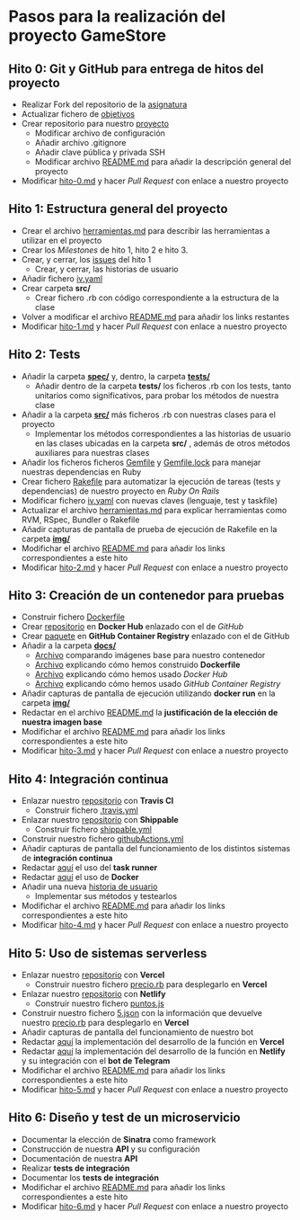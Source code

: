 # Pasos para la realización del proyecto GameStore

## Hito 0: Git y GitHub para entrega de hitos del proyecto

- Realizar Fork del repositorio de la [asignatura](https://github.com/JJ/IV-20-21)
- Actualizar fichero de [objetivos](https://github.com/BilalKxK99/IV-20-21/blob/master/objetivos/BilalKxK99.md)
- Crear repositorio para nuestro [proyecto](https://github.com/BilalKxK99/GameStore)
    - Modificar archivo de configuración
    - Añadir archivo .gitignore
    - Añadir clave pública y privada SSH
    - Modificar archivo [README.md](https://github.com/BilalKxK99/GameStore/blob/master/README.md) para añadir la descripción general del proyecto 
- Modificar [hito-0.md](https://github.com/JJ/IV-20-21/blob/master/proyectos/hito-0.md) y hacer *Pull Request* con enlace a nuestro proyecto


## Hito 1: Estructura general del proyecto

- Crear el archivo [herramientas.md](https://github.com/BilalKxK99/GameStore/blob/master/docs/herramientas.md) para describir las herramientas a utilizar en el proyecto
- Crear los *Milestones* de hito 1, hito 2 e hito 3.
- Crear, y cerrar, los [issues](https://github.com/BilalKxK99/GameStore/issues) del hito 1
    - Crear, y cerrar, las historias de usuario 
- Añadir fichero [iv.yaml](https://github.com/BilalKxK99/GameStore/blob/master/iv.yaml)
- Crear carpeta **src/**
    - Crear fichero .rb con código correspondiente a la estructura de la clase
- Volver a modificar el archivo [README.md](https://github.com/BilalKxK99/GameStore/blob/master/README.md) para añadir los links restantes
- Modificar [hito-1.md](https://github.com/JJ/IV-20-21/blob/master/proyectos/hito-1.md) y hacer *Pull Request* con enlace a nuestro proyecto


## Hito 2: Tests

- Añadir la carpeta [**spec/**](https://github.com/BilalKxK99/GameStore/tree/master/spec) y, dentro, la carpeta [**tests/**](https://github.com/BilalKxK99/GameStore/tree/master/spec/tests)
    - Añadir dentro de la carpeta **tests/** los ficheros .rb con los tests, tanto unitarios como significativos, para probar los métodos de nuestra clase
- Añadir a la carpeta [**src/**](https://github.com/BilalKxK99/GameStore/tree/master/src) más ficheros .rb con nuestras clases para el proyecto
    - Implementar los métodos correspondientes a las historias de usuario en las clases ubicadas en la carpeta **src/** , además de otros métodos auxiliares para nuestras clases
- Añadir los ficheros ficheros [Gemfile](https://github.com/BilalKxK99/GameStore/blob/master/Gemfile) y [Gemfile.lock](https://github.com/BilalKxK99/GameStore/blob/master/Gemfile.lock) para manejar nuestras dependencias en Ruby
- Crear fichero [Rakefile](https://github.com/BilalKxK99/GameStore/blob/master/Rakefile) para automatizar la ejecución de tareas (tests y dependencias) de nuestro proyecto en *Ruby On Rails*
- Modificar fichero [iv.yaml](https://github.com/BilalKxK99/GameStore/blob/master/iv.yaml) con nuevas claves (lenguaje, test y taskfile)
- Actualizar el archivo [herramientas.md](https://github.com/BilalKxK99/GameStore/blob/master/docs/herramientas.md) para explicar herramientas como RVM, RSpec, Bundler o Rakefile
- Añadir capturas de pantalla de prueba de ejecución de Rakefile en la carpeta [**img/**](https://github.com/BilalKxK99/GameStore/tree/master/docs/img)
- Modifichar el archivo [README.md](https://github.com/BilalKxK99/GameStore/blob/master/README.md) para añadir los links correspondientes a este hito
- Modificar [hito-2.md](https://github.com/JJ/IV-20-21/blob/master/proyectos/hito-2.md) y hacer *Pull Request* con enlace a nuestro proyecto


## Hito 3: Creación de un contenedor para pruebas

- Construir fichero [Dockerfile](https://github.com/biilal1999/GameStore/blob/master/Dockerfile)
- Crear [repositorio](https://hub.docker.com/r/biilal1999/gamestore) en **Docker Hub** enlazado con el de *GitHub*
- Crear [paquete](https://github.com/users/biilal1999/packages/container/package/gamestore) en **GitHub Container Registry** enlazado con el de GitHub
- Añadir a la carpeta [**docs/**](https://github.com/biilal1999/GameStore/blob/master/docs)
    - [Archivo](https://github.com/biilal1999/GameStore/blob/master/docs/ComparativaImagenes.md) comparando imágenes base para nuestro contenedor
    - [Archivo](https://github.com/biilal1999/GameStore/blob/master/docs/ExplicacionDockerfile.md) explicando cómo hemos construido **Dockerfile**
    - [Archivo](https://github.com/biilal1999/GameStore/blob/master/docs/DockerHub.md) explicando cómo hemos usado *Docker Hub*
    - [Archivo](https://github.com/biilal1999/GameStore/blob/master/docs/GitHubCR.md) explicando cómo hemos usado *GitHub Container Registry*
- Añadir capturas de pantalla de ejecución utilizando **docker run** en la carpeta [**img/**](https://github.com/biilal1999/GameStore/tree/master/docs/img)
- Redactar en el archivo [README.md](https://github.com/biilal1999/GameStore/blob/master/README.md) la **justificación de la elección de nuestra imagen base**
- Modifichar el archivo [README.md](https://github.com/biilal1999/GameStore/blob/master/README.md) para añadir los links correspondientes a este hito
- Modificar [hito-3.md](https://github.com/JJ/IV-20-21/blob/master/proyectos/hito-3.md) y hacer *Pull Request* con enlace a nuestro proyecto


## Hito 4: Integración continua

- Enlazar nuestro [repositorio](https://github.com/biilal1999/GameStore) con **Travis CI**
    - Construir fichero [.travis.yml](https://github.com/biilal1999/GameStore/blob/master/.travis.yml)
- Enlazar nuestro [repositorio](https://github.com/biilal1999/GameStore) con **Shippable**
    - Construir fichero [shippable.yml](https://github.com/biilal1999/GameStore/blob/master/shippable.yml)
- Construir nuestro fichero [githubActions.yml](https://github.com/biilal1999/GameStore/blob/master/.github/workflows/githubActions.yml)
- Añadir capturas de pantalla del funcionamiento de los distintos sistemas de **integración continua**
- Redactar [aquí](https://github.com/biilal1999/GameStore/blob/master/docs/UsoTaskRunner.md) el uso del **task runner**
- Redactar [aquí](https://github.com/biilal1999/GameStore/blob/master/docs/UsoDocker.md) el uso de **Docker**
- Añadir una nueva [historia de usuario](https://github.com/biilal1999/GameStore/issues/64)
    - Implementar sus métodos y testearlos
- Modifichar el archivo [README.md](https://github.com/biilal1999/GameStore/blob/master/README.md) para añadir los links correspondientes a este hito
- Modificar [hito-4.md](https://github.com/JJ/IV-20-21/blob/master/proyectos/hito-4.md) y hacer *Pull Request* con enlace a nuestro proyecto


## Hito 5: Uso de sistemas serverless

- Enlazar nuestro [repositorio](https://github.com/biilal1999/GameStore) con **Vercel**
    - Construir nuestro fichero [precio.rb](https://github.com/biilal1999/GameStore/blob/master/api/precio.rb) para desplegarlo en **Vercel**
- Enlazar nuestro [repositorio](https://github.com/biilal1999/GameStore) con **Netlify**
    - Construir nuestro fichero [puntos.js](https://github.com/biilal1999/GameStore/blob/master/functions/puntos.js)
- Construir nuestro fichero [5.json](https://github.com/biilal1999/GameStore/blob/master/5.json) con la información que devuelve nuestro [precio.rb](https://github.com/biilal1999/GameStore/blob/master/api/precio.rb) para desplegarlo en **Vercel**
- Añadir capturas de pantalla del funcionamiento de nuestro bot
- Redactar [aquí](https://github.com/biilal1999/GameStore/blob/master/docs/FuncionVercel.md) la implementación del desarrollo de la función en **Vercel**
- Redactar [aquí](https://github.com/biilal1999/GameStore/blob/master/docs/FuncionNetlify.md) la implementación del desarrollo de la función en **Netlify** y su integración con el **bot de Telegram**
- Modifichar el archivo [README.md](https://github.com/biilal1999/GameStore/blob/master/README.md) para añadir los links correspondientes a este hito
- Modificar [hito-5.md](https://github.com/JJ/IV-20-21/blob/master/proyectos/hito-5.md) y hacer *Pull Request* con enlace a nuestro proyecto


## Hito 6: Diseño y test de un microservicio

- Documentar la elección de **Sinatra** como framework
- Construcción de nuestra **API** y su configuración
- Documentación de nuestra **API**
- Realizar **tests de integración**
- Documentar los **tests de integración**
- Modifichar el archivo [README.md](https://github.com/biilal1999/GameStore/blob/master/README.md) para añadir los links correspondientes a este hito
- Modificar [hito-6.md](https://github.com/JJ/IV-20-21/blob/master/proyectos/hito-6.md) y hacer *Pull Request* con enlace a nuestro proyecto
